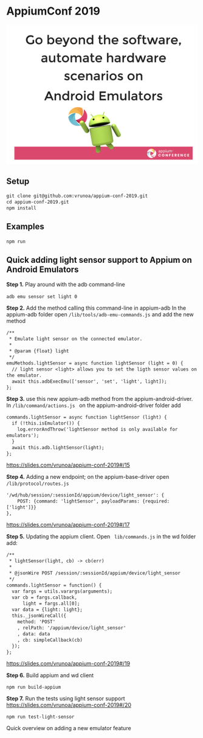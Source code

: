 # AppiumConf 2019

<img src="./conf-screen.png" />

## Setup
```
git clone git@github.com:vrunoa/appium-conf-2019.git
cd appium-conf-2019.git
npm install
```

## Examples
```
npm run 
```

## Quick adding light sensor support to Appium on Android Emulators

**Step 1.** Play around with the adb command-line

```adb emu sensor set light 0```

**Step 2.** Add the method calling this command-line in appium-adb
In the appium-adb folder open `/lib/tools/adb-emu-commands.js`
and add the new method
```
/**
 * Emulate light sensor on the connected emulator.
 *
 * @param {float} light 
 */
emuMethods.lightSensor = async function lightSensor (light = 0) {
  // light sensor <light> allows you to set the ligth sensor values on the emulator.
  await this.adbExecEmu(['sensor', 'set', 'light', light]);
};
```

**Step 3.** use this new appium-adb method from the appium-android-driver. In `/lib/command/actions.js ` on the appium-android-driver folder add
```
commands.lightSensor = async function lightSensor (light) {
  if (!this.isEmulator()) {
    log.errorAndThrow('lightSensor method is only available for emulators');
  }
  await this.adb.lightSensor(light);
};
```
https://slides.com/vrunoa/appium-conf-2019#/15

**Step 4.** Adding a new endpoint; on the appium-base-driver open ` /lib/protocol/routes.js`

```
'/wd/hub/session/:sessionId/appium/device/light_sensor': {
    POST: {command: 'lightSensor', payloadParams: {required: ['light']}}
},
```
https://slides.com/vrunoa/appium-conf-2019#/17

**Step 5.** Updating the appium client. Open ` lib/commands.js` in the wd folder add:
```
/**
 * lightSensor(light, cb) -> cb(err)
 *
 * @jsonWire POST /session/:sessionId/appium/device/light_sensor
 */
commands.lightSensor = function() {
  var fargs = utils.varargs(arguments);
  var cb = fargs.callback,
      light = fargs.all[0];
  var data = {light: light};
  this._jsonWireCall({
    method: 'POST'
    , relPath: '/appium/device/light_sensor'
    , data: data
    , cb: simpleCallback(cb)
  });
};
```
https://slides.com/vrunoa/appium-conf-2019#/19

**Step 6.** Build appium and wd client
```
npm run build-appium
```

**Step 7.** Run the tests using light sensor support
https://slides.com/vrunoa/appium-conf-2019#/20
```
npm run test-light-sensor
```

Quick overview on adding a new emulator feature